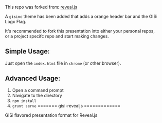 This repo was forked from: [reveal.js](https://github.com/hakimel/reveal.js)

A `gisinc` theme has been added that adds a orange header bar and the GISi Logo Flag.

It's recommended to fork this presentation into either your personal repos, or a project specifc repo and start making changes.

## Simple Usage: 

Just open the `index.html` file in `chrome` (or other browser).

## Advanced Usage:

1. Open a command prompt
1. Navigate to the directory
1. `npm install`
1. `grunt serve`
=======
gisi-revealjs
=============

GISi flavored presentation format for Reveal.js
